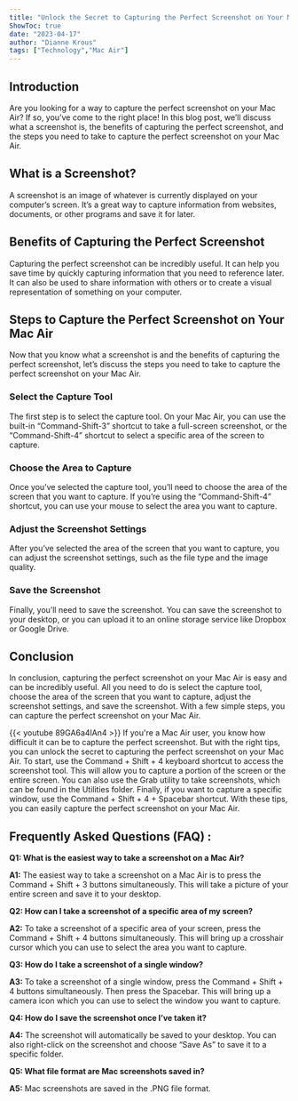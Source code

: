 ```yaml
---
title: "Unlock the Secret to Capturing the Perfect Screenshot on Your Mac Air!"
ShowToc: true 
date: "2023-04-17"
author: "Dianne Krous" 
tags: ["Technology","Mac Air"]
---
```

## Introduction

Are you looking for a way to capture the perfect screenshot on your Mac Air? If so, you’ve come to the right place! In this blog post, we’ll discuss what a screenshot is, the benefits of capturing the perfect screenshot, and the steps you need to take to capture the perfect screenshot on your Mac Air. 

## What is a Screenshot?

A screenshot is an image of whatever is currently displayed on your computer’s screen. It’s a great way to capture information from websites, documents, or other programs and save it for later. 

## Benefits of Capturing the Perfect Screenshot

Capturing the perfect screenshot can be incredibly useful. It can help you save time by quickly capturing information that you need to reference later. It can also be used to share information with others or to create a visual representation of something on your computer. 

## Steps to Capture the Perfect Screenshot on Your Mac Air

Now that you know what a screenshot is and the benefits of capturing the perfect screenshot, let’s discuss the steps you need to take to capture the perfect screenshot on your Mac Air. 

### Select the Capture Tool

The first step is to select the capture tool. On your Mac Air, you can use the built-in “Command-Shift-3” shortcut to take a full-screen screenshot, or the “Command-Shift-4” shortcut to select a specific area of the screen to capture. 

### Choose the Area to Capture

Once you’ve selected the capture tool, you’ll need to choose the area of the screen that you want to capture. If you’re using the “Command-Shift-4” shortcut, you can use your mouse to select the area you want to capture. 

### Adjust the Screenshot Settings

After you’ve selected the area of the screen that you want to capture, you can adjust the screenshot settings, such as the file type and the image quality. 

### Save the Screenshot

Finally, you’ll need to save the screenshot. You can save the screenshot to your desktop, or you can upload it to an online storage service like Dropbox or Google Drive. 

## Conclusion

In conclusion, capturing the perfect screenshot on your Mac Air is easy and can be incredibly useful. All you need to do is select the capture tool, choose the area of the screen that you want to capture, adjust the screenshot settings, and save the screenshot. With a few simple steps, you can capture the perfect screenshot on your Mac Air.

{{< youtube 89GA6a4lAn4 >}} 
If you're a Mac Air user, you know how difficult it can be to capture the perfect screenshot. But with the right tips, you can unlock the secret to capturing the perfect screenshot on your Mac Air. To start, use the Command + Shift + 4 keyboard shortcut to access the screenshot tool. This will allow you to capture a portion of the screen or the entire screen. You can also use the Grab utility to take screenshots, which can be found in the Utilities folder. Finally, if you want to capture a specific window, use the Command + Shift + 4 + Spacebar shortcut. With these tips, you can easily capture the perfect screenshot on your Mac Air.

## Frequently Asked Questions (FAQ) :
**Q1: What is the easiest way to take a screenshot on a Mac Air?**

**A1:** The easiest way to take a screenshot on a Mac Air is to press the Command + Shift + 3 buttons simultaneously. This will take a picture of your entire screen and save it to your desktop.

**Q2: How can I take a screenshot of a specific area of my screen?**

**A2:** To take a screenshot of a specific area of your screen, press the Command + Shift + 4 buttons simultaneously. This will bring up a crosshair cursor which you can use to select the area you want to capture.

**Q3: How do I take a screenshot of a single window?**

**A3:** To take a screenshot of a single window, press the Command + Shift + 4 buttons simultaneously. Then press the Spacebar. This will bring up a camera icon which you can use to select the window you want to capture.

**Q4: How do I save the screenshot once I’ve taken it?**

**A4:** The screenshot will automatically be saved to your desktop. You can also right-click on the screenshot and choose “Save As” to save it to a specific folder.

**Q5: What file format are Mac screenshots saved in?**

**A5:** Mac screenshots are saved in the .PNG file format.




